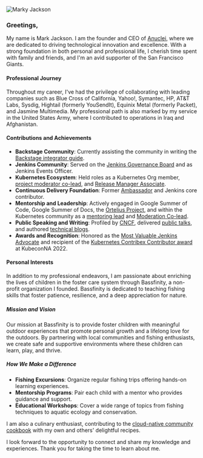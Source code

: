 ![Marky Jackson](https://i.ibb.co/zPzLYSB/IMG-0669.jpg)

### Greetings,

My name is Mark Jackson. I am the founder and CEO of [Anuclei](https://anuclei.com), where we are dedicated to driving technological innovation and excellence. With a strong foundation in both personal and professional life, I cherish time spent with family and friends, and I'm an avid supporter of the San Francisco Giants.

#### Professional Journey

Throughout my career, I've had the privilege of collaborating with leading companies such as Blue Cross of California, Yahoo!, Symantec, HP, AT&T Labs, Sysdig, Hightail (formerly YouSendIt), Equinix Metal (formerly Packet), and Jasmine Multimedia. My professional path is also marked by my service in the United States Army, where I contributed to operations in Iraq and Afghanistan.

#### Contributions and Achievements

- **Backstage Community**: Currently assisting the community in writing the [Backstage integrator guide](https://github.com/backstage/backstage/issues/21945).
- **Jenkins Community**: Served on the [Jenkins Governance Board](https://groups.google.com/g/jenkinsci-dev/c/JusGlXCwbx0/m/2yHT3BFcAAAJ) and as Jenkins Events Officer.
- **Kubernetes Ecosystem**: Held roles as a Kubernetes Org member, [project moderator co-lead](https://github.com/kubernetes/community/pull/5783#issuecomment-841935980), and [Release Manager Associate](https://github.com/markyjackson-taulia/sig-release/blob/master/release-managers.md).
- **Continuous Delivery Foundation**: Former [Ambassador](https://cd.foundation/ambassador-program-overview-application/community-ambassador-cohort20/) and Jenkins core contributor.
- **Mentorship and Leadership**: Actively engaged in Google Summer of Code, Google Summer of Docs, the [Ortelius Project](https://ortelius.io), and within the Kubernetes community as a [mentoring lead](https://github.com/kubernetes/community/blob/master/mentoring/OWNERS#L6) and [Moderation Co-lead](https://github.com/kubernetes/community/blob/master/communication/moderators.md).
- **Public Speaking and Writing**: Profiled by [CNCF](https://www.cncf.io/blog/2020/02/18/why-i-contribute-to-the-open-source-community-and-you-should-too/), delivered [public talks](https://www.youtube.com/watch?v=h4hKSXjCqyI), and authored [technical blogs](https://cd.foundation/blog/2020/05/29/mlops-an-introduction/).
- **Awards and Recognition**: Honored as the [Most Valuable Jenkins Advocate](https://www.businesswire.com/news/home/20200924005128/en/DevOps-World-2020-Award-Winners-Announced) and recipient of the [Kubernetes Contribex Contributor award](https://www.kubernetes.dev/community/awards/2022/#contributor-experience) at KubeconNA 2022.

#### Personal Interests

In addition to my professional endeavors, I am passionate about enriching the lives of children in the foster care system through Bassfinity, a non-profit organization I founded. Bassfinity is dedicated to teaching fishing skills that foster patience, resilience, and a deep appreciation for nature.

##### Mission and Vision

Our mission at Bassfinity is to provide foster children with meaningful outdoor experiences that promote personal growth and a lifelong love for the outdoors. By partnering with local communities and fishing enthusiasts, we create safe and supportive environments where these children can learn, play, and thrive.

##### How We Make a Difference

- **Fishing Excursions**: Organize regular fishing trips offering hands-on learning experiences.
- **Mentorship Programs**: Pair each child with a mentor who provides guidance and support.
- **Educational Workshops**: Cover a wide range of topics from fishing techniques to aquatic ecology and conservation.

I am also a culinary enthusiast, contributing to the [cloud-native community cookbook](https://github.com/cncf/cloud-native-community-cookbook) with my own and others' delightful recipes.

I look forward to the opportunity to connect and share my knowledge and experiences. Thank you for taking the time to learn about me. 
